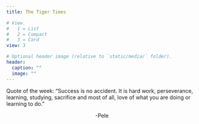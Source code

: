 ```yaml
---
title: The Tiger Times

# View.
#   1 = List
#   2 = Compact
#   3 = Card
view: 3

# Optional header image (relative to `static/media/` folder).
header:
  caption: ""
  image: ""
---
```

<p>Quote of the week: “Success is no accident. It is hard work, perseverance, learning, studying, sacrifice and most of all, love of what you are doing or learning to do.”</p><p style="text-align: center">-Pele</p>
